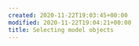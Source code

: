```yaml
---
created: 2020-11-22T19:03:45+00:00
modified: 2020-11-22T19:04:21+00:00
title: Selecting model objects
---
```


